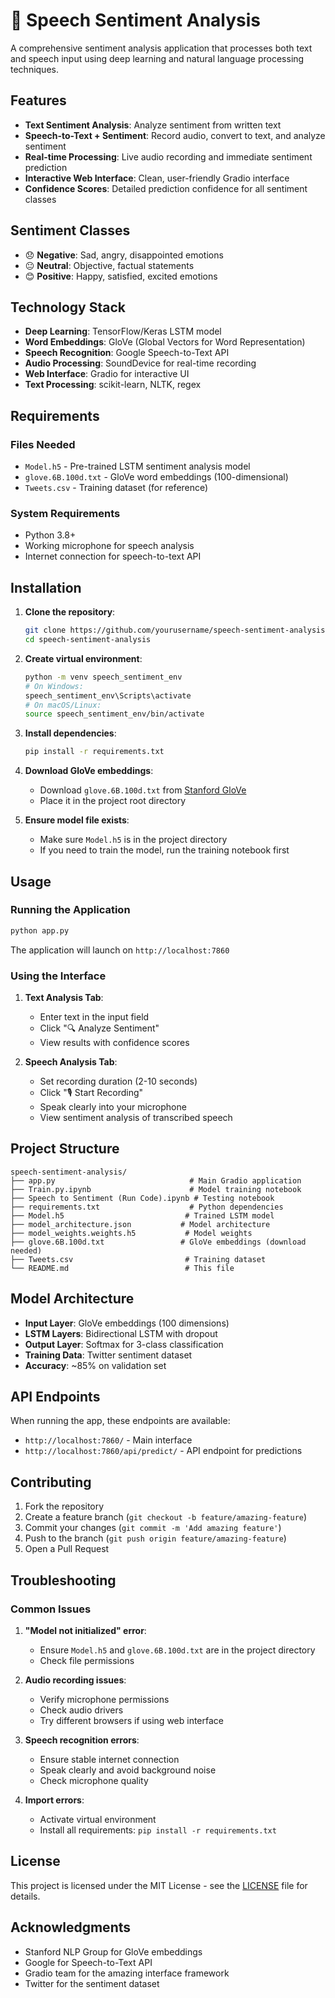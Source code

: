 
# 🎤 Speech Sentiment Analysis

A comprehensive sentiment analysis application that processes both text and speech input using deep learning and natural language processing techniques.

## Features

- **Text Sentiment Analysis**: Analyze sentiment from written text
- **Speech-to-Text + Sentiment**: Record audio, convert to text, and analyze sentiment
- **Real-time Processing**: Live audio recording and immediate sentiment prediction
- **Interactive Web Interface**: Clean, user-friendly Gradio interface
- **Confidence Scores**: Detailed prediction confidence for all sentiment classes

## Sentiment Classes

- 😞 **Negative**: Sad, angry, disappointed emotions
- 😐 **Neutral**: Objective, factual statements  
- 😊 **Positive**: Happy, satisfied, excited emotions

## Technology Stack

- **Deep Learning**: TensorFlow/Keras LSTM model
- **Word Embeddings**: GloVe (Global Vectors for Word Representation)
- **Speech Recognition**: Google Speech-to-Text API
- **Audio Processing**: SoundDevice for real-time recording
- **Web Interface**: Gradio for interactive UI
- **Text Processing**: scikit-learn, NLTK, regex

## Requirements

### Files Needed
- `Model.h5` - Pre-trained LSTM sentiment analysis model
- `glove.6B.100d.txt` - GloVe word embeddings (100-dimensional)
- `Tweets.csv` - Training dataset (for reference)

### System Requirements
- Python 3.8+
- Working microphone for speech analysis
- Internet connection for speech-to-text API

## Installation

1. **Clone the repository**:
   ```bash
   git clone https://github.com/yourusername/speech-sentiment-analysis.git
   cd speech-sentiment-analysis
   ```

2. **Create virtual environment**:
   ```bash
   python -m venv speech_sentiment_env
   # On Windows:
   speech_sentiment_env\Scripts\activate
   # On macOS/Linux:
   source speech_sentiment_env/bin/activate
   ```

3. **Install dependencies**:
   ```bash
   pip install -r requirements.txt
   ```

4. **Download GloVe embeddings**:
   - Download `glove.6B.100d.txt` from [Stanford GloVe](https://nlp.stanford.edu/projects/glove/)
   - Place it in the project root directory

5. **Ensure model file exists**:
   - Make sure `Model.h5` is in the project directory
   - If you need to train the model, run the training notebook first

## Usage

### Running the Application

```bash
python app.py
```

The application will launch on `http://localhost:7860`

### Using the Interface

1. **Text Analysis Tab**:
   - Enter text in the input field
   - Click "🔍 Analyze Sentiment"
   - View results with confidence scores

2. **Speech Analysis Tab**:
   - Set recording duration (2-10 seconds)
   - Click "🎙️ Start Recording"
   - Speak clearly into your microphone
   - View sentiment analysis of transcribed speech

## Project Structure

```
speech-sentiment-analysis/
├── app.py                              # Main Gradio application
├── Train.py.ipynb                      # Model training notebook
├── Speech to Sentiment (Run Code).ipynb # Testing notebook
├── requirements.txt                    # Python dependencies
├── Model.h5                           # Trained LSTM model
├── model_architecture.json           # Model architecture
├── model_weights.weights.h5           # Model weights
├── glove.6B.100d.txt                 # GloVe embeddings (download needed)
├── Tweets.csv                         # Training dataset
└── README.md                          # This file
```

## Model Architecture

- **Input Layer**: GloVe embeddings (100 dimensions)
- **LSTM Layers**: Bidirectional LSTM with dropout
- **Output Layer**: Softmax for 3-class classification
- **Training Data**: Twitter sentiment dataset
- **Accuracy**: ~85% on validation set

## API Endpoints

When running the app, these endpoints are available:
- `http://localhost:7860/` - Main interface
- `http://localhost:7860/api/predict/` - API endpoint for predictions

## Contributing

1. Fork the repository
2. Create a feature branch (`git checkout -b feature/amazing-feature`)
3. Commit your changes (`git commit -m 'Add amazing feature'`)
4. Push to the branch (`git push origin feature/amazing-feature`)
5. Open a Pull Request

## Troubleshooting

### Common Issues

1. **"Model not initialized" error**:
   - Ensure `Model.h5` and `glove.6B.100d.txt` are in the project directory
   - Check file permissions

2. **Audio recording issues**:
   - Verify microphone permissions
   - Check audio drivers
   - Try different browsers if using web interface

3. **Speech recognition errors**:
   - Ensure stable internet connection
   - Speak clearly and avoid background noise
   - Check microphone quality

4. **Import errors**:
   - Activate virtual environment
   - Install all requirements: `pip install -r requirements.txt`

## License

This project is licensed under the MIT License - see the [LICENSE](LICENSE) file for details.

## Acknowledgments

- Stanford NLP Group for GloVe embeddings
- Google for Speech-to-Text API
- Gradio team for the amazing interface framework
- Twitter for the sentiment dataset
